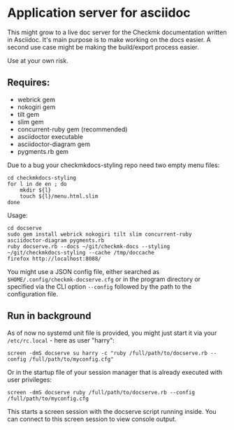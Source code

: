 # Application server for asciidoc

This might grow to a live doc server for the Checkmk documentation written in Asciidoc. It's main purpose is to make working on the docs easier. A second use case might be making the build/export process easier.

Use at your own risk.

## Requires:

* webrick gem
* nokogiri gem
* tilt gem
* slim gem
* concurrent-ruby gem (recommended)
* asciidoctor executable
* asciidoctor-diagram gem
* pygments.rb gem

Due to a bug your checkmkdocs-styling repo need two empty menu files:

```
cd checkmkdocs-styling
for l in de en ; do
    mkdir ${l}
    touch ${l}/menu.html.slim
done
```

Usage:

```
cd docserve
sudo gem install webrick nokogiri tilt slim concurrent-ruby asciidoctor-diagram pygments.rb
ruby docserve.rb --docs ~/git/checkmk-docs --styling ~/git/checkmkdocs-styling --cache /tmp/doccache
firefox http://localhost:8088/
```

You might use a JSON config file, either searched as `$HOME/.config/checkmk-docserve.cfg` or in the program directory or specified via the CLI option `--config` followed by the path to the configuration file.

## Run in background

As of now no systemd unit file is provided, you might just start it via your `/etc/rc.local` - here as user "harry": 

```
screen -dmS docserve su harry -c "ruby /full/path/to/docserve.rb --config /full/path/to/myconfig.cfg"
```

Or in the startup file of your session manager that is already executed with user privileges:

```
screen -dmS docserve ruby /full/path/to/docserve.rb --config /full/path/to/myconfig.cfg
```

This starts a screen session with the docserve script running inside. You can connect to this screen session to view console output.
